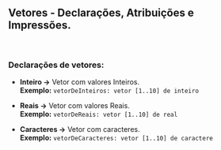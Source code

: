 ## Vetores - Declarações, Atribuições e Impressões.

&nbsp;

### Declarações de vetores:

* **Inteiro →** Vetor com valores Inteiros.
<br>**Exemplo:**  `vetorDeInteiros: vetor [1..10] de inteiro`

* **Reais →** Vetor com valores Reais.
<br>**Exemplo:**  `vetorDeReais: vetor [1..10] de real`

* **Caracteres →** Vetor com caracteres.
<br>**Exemplo:**  `vetorDeCaracteres: vetor [1..10] de caractere`
